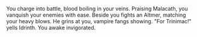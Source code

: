 You charge into battle, blood boiling in your veins. Praising Malacath, you vanquish your enemies with ease. Beside you fights an Altmer, matching your heavy blows. He grins at you, vampire fangs showing. "For Trinimac!" yells Idrinth. You awake invigorated.
